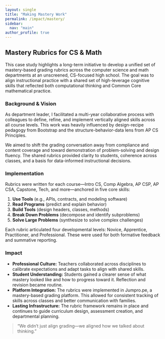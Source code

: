 ```yaml
---
layout: single
title: "Making Mastery Work"
permalink: /impact/mastery/
sidebar:
  nav: "main"
author_profile: true
---
```


## Mastery Rubrics for CS & Math

This case study highlights a long-term initiative to develop a unified set of mastery-based grading rubrics across the computer science and math departments at an unscreened, CS-focused high school. The goal was to align instructional practice with a shared set of high-leverage cognitive skills that reflected both computational thinking and Common Core mathematical practice.

### Background & Vision
As department leader, I facilitated a multi-year collaborative process with colleagues to define, refine, and implement vertically aligned skills across all course levels. This work was heavily influenced by design-recipe pedagogy from Bootstrap and the structure-behavior-data lens from AP CS Principles.

We aimed to shift the grading conversation away from compliance and content coverage and toward demonstration of problem-solving and design fluency. The shared rubrics provided clarity to students, coherence across classes, and a basis for data-informed instructional decisions.

### Implementation
Rubrics were written for each course—Intro CS, Comp Algebra, AP CSP, AP CSA, Capstone, Tech, and more—anchored in five core skills:
1. **Use Tools** (e.g., APIs, contracts, and modeling software)
2. **Read Programs** (predict and explain behavior)
3. **Build Tools** (design headers, classes, methods)
4. **Break Down Problems** (decompose and identify subproblems)
5. **Solve Large Problems** (synthesize to solve complex challenges)

Each rubric articulated four developmental levels: Novice, Apprentice, Practitioner, and Professional. These were used for both formative feedback and summative reporting.

### Impact
- **Professional Culture:** Teachers collaborated across disciplines to calibrate expectations and adapt tasks to align with shared skills.
- **Student Understanding:** Students gained a clearer sense of what mastery looked like and how to progress toward it. Reflection and revision became routine.
- **Platform Integration:** The rubrics were implemented in Jumpro.pe, a mastery-based grading platform. This allowed for consistent tracking of skills across classes and better communication with families.
- **Lasting Infrastructure:** The rubric framework remains in place and continues to guide curriculum design, assessment creation, and departmental planning.

> “We didn’t just align grading—we aligned how we talked about thinking.”
